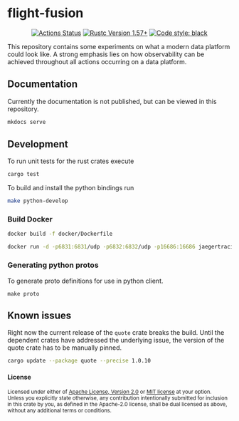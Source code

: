 # flight-fusion

<p align="center">
<a href="https://github.com/roeap/flight-fusion/actions/workflows/rust.yml"><img alt="Actions Status" src="https://github.com/roeap/flight-fusion/actions/workflows/rust.yml/badge.svg"></a>
<a href="https://github.com/roeap/flight-fusion/actions/workflows/rust.yml"><img alt="Rustc Version 1.57+" src="https://img.shields.io/badge/rustc-1.57+-lightgray.svg"></a>
<a href="https://github.com/psf/black"><img alt="Code style: black" src="https://img.shields.io/badge/code%20style-black-000000.svg"></a>
</p>

This repository contains some experiments on what a modern data platform could look like.
A strong emphasis lies on how observability can be achieved throughout all actions
occurring on a data platform.

## Documentation

Currently the documentation is not published, but can be viewed in this repository.

```sh
mkdocs serve
```

## Development

To run unit tests for the rust crates execute

```sh
cargo test
```

To build and install the python bindings run

```sh
make python-develop
```

### Build Docker

```sh
docker build -f docker/Dockerfile
```

```sh
docker run -d -p6831:6831/udp -p6832:6832/udp -p16686:16686 jaegertracing/all-in-one:latest
```

### Generating python protos

To generate proto definitions for use in python client.

```
make proto
```

## Known issues

Right now the current release of the `quote` crate breaks the build. Until the dependent crates have addressed
the underlying issue, the version of the quote crate has to be manually pinned.

```sh
cargo update --package quote --precise 1.0.10
```

#### License

<sup>
Licensed under either of <a href="LICENSE-APACHE">Apache License, Version
2.0</a> or <a href="LICENSE-MIT">MIT license</a> at your option.
</sup>

<br>

<sub>
Unless you explicitly state otherwise, any contribution intentionally submitted
for inclusion in this crate by you, as defined in the Apache-2.0 license, shall
be dual licensed as above, without any additional terms or conditions.
</sub>
